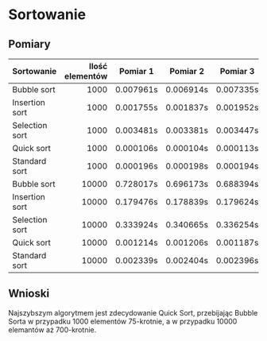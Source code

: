 Sortowanie
==========

Pomiary
-------

| Sortowanie | Ilość elementów | Pomiar 1 | Pomiar 2 | Pomiar 3 | Średnia |
| ---------- | --------------: | -------- | -------- | -------- | ------- |
| Bubble sort | 1000 | 0.007961s | 0.006914s | 0.007335s | 0.007403s |
| Insertion sort | 1000 | 0.001755s | 0.001837s | 0.001952s | 0.001848s |
| Selection sort | 1000 | 0.003481s | 0.003381s | 0.003447s | 0.003437s |
| Quick sort | 1000 | 0.000106s | 0.000104s | 0.000113s | 0.000108s |
| Standard sort | 1000 | 0.000196s| 0.000198s | 0.000194s | 0.000196s |
| Bubble sort | 10000 | 0.728017s | 0.696173s | 0.688394s | 0.704195s |
| Insertion sort | 10000 | 0.179476s | 0.178839s | 0.179624s | 0.179313s |
| Selection sort | 10000 | 0.333924s | 0.340665s | 0.336254s | 0.336948s |
| Quick sort | 10000 | 0.001214s | 0.001206s | 0.001187s | 0.001202s |
| Standard sort | 10000 | 0.002339s | 0.002404s | 0.002396s | 0.002380s |

Wnioski
-------

Najszybszym algorytmem jest zdecydowanie Quick Sort, przebijając Bubble Sorta w przypadku 1000 elementów 75-krotnie, a w przypadku 10000 elemantów aż 700-krotnie.
